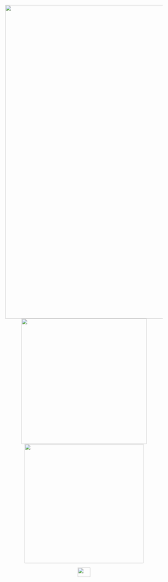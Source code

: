 <p align="center" >
  <img width="1000" src="https://i.imgur.com/Gbig5pG.gif" />
  <img width="400" src="https://i.imgur.com/navfnIg.png">
  <img width="380" src="https://i.imgur.com/HDrcZVo.png">
</p>
<p align="center" >
<a href="https://www.youtube.com/channel/UCG5tSM_o56b2CYDUHGGqhIQ" target="blank">
<img align="center" src="https://cdn.jsdelivr.net/npm/simple-icons@3.0.1/icons/youtube.svg" alt="" height="30" width="40" /></a>
</p>
